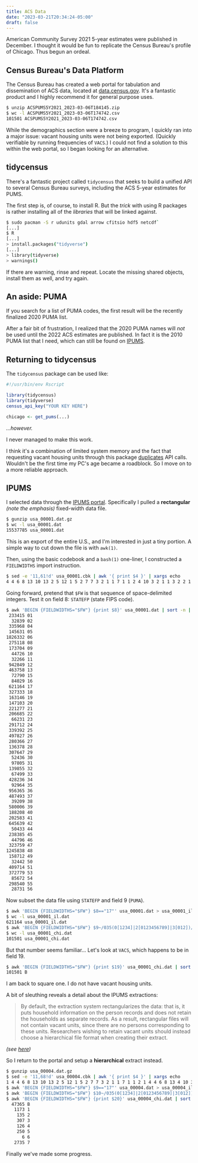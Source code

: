 ```yaml
---
title: ACS Data
date: "2023-03-21T20:34:24-05:00"
draft: false
---
```



American Community Survey 2021 5-year estimates were published in December.
I thought it would be fun to replicate the Census Bureau's profile of Chicago.
Thus begun an ordeal.


## Census Bureau's Data Platform

The Census Bureau has created a web portal for tabulation and dissemination of
ACS data, located at [data.census.gov](https://data.census.gov/).
It's a fantastic product and I highly recommend it for general purpose uses.

```bash
$ unzip ACSPUMS5Y2021_2023-03-06T184145.zip
$ wc -l ACSPUMS5Y2021_2023-03-06T174742.csv
101501 ACSPUMS5Y2021_2023-03-06T174742.csv
```

While the demographics section were a breeze to program,
I quickly ran into a major issue:
vacant housing units were not being exported.
(Quickly verifiable by running frequencies of `VACS`.)
I could not find a solution to this within the web portal,
so I began looking for an alternative.


## tidycensus

There's a fantastic project called `tidycensus` that seeks to build a unified
API to several Census Bureau surveys, including the ACS 5-year estimates for
PUMS.

The first step is, of course, to install R.
But the *trick* with using R packages is rather installing all of the
*libraries* that will be linked against.

```bash
$ sudo pacman -S r udunits gdal arrow cfitsio hdf5 netcdf`
[...]
$ R
[...]
> install.packages("tidyverse")
[...]
> library(tidyverse)
> warnings()
```

If there are warning, rinse and repeat.
Locate the missing shared objects, install them as well, and try again.


## An aside: PUMA

If you search for a list of PUMA codes, the first result will be the recently
finalized 2020 PUMA list.

After a fair bit of frustration, I realized that the 2020 PUMA names will
*not* be used until the 2022 ACS estimates are published.
In fact it is the 2010 PUMA list that I need, which can still be found on
[IPUMS](https://www2.census.gov/geo/pdfs/reference/puma/2010_PUMA_Names.pdf).


## Returning to tidycensus

The `tidycensus` package can be used like:

```R
#!/usr/bin/env Rscript

library(tidycensus)
library(tidyverse)
census_api_key("YOUR KEY HERE")

chicago <- get_pums(...)
```

*...however.*

I never managed to make this work.

I think it's a combination of limited system memory and the fact that
requesting vacant housing units through this package
[duplicates](https://github.com/walkerke/tidycensus/pull/441)
API calls.
Wouldn't be the first time my PC's age became a roadblock.
So I move on to a more reliable approach.


## IPUMS

I selected data through the
[IPUMS portal](https://usa.ipums.org/usa-action/variables/group).
Specifically I pulled a **rectangular** *(note the emphasis)*
fixed-width data file.

```bash
$ gunzip usa_00001.dat.gz
$ wc -l usa_00001.dat
15537785 usa_00001.dat
```

This is an export of the entire U.S., and I'm interested in just a tiny
portion.
A simple way to cut down the file is with `awk(1)`.

Then, using the basic codebook and a `bash(1)` one-liner, I constructed
a `FIELDWIDTHS` import instruction.

```bash
$ sed -e '11,61!d' usa_00001.cbk | awk '{ print $4 }' | xargs echo
4 4 6 8 13 10 13 2 5 12 1 5 2 7 7 3 2 1 1 7 1 1 2 4 10 3 2 1 1 3 2 2 1 1 1 1 1 1 1 1 1 1 2 1 2 4 1 7 7 3 1
```

Going forward, pretend that `$FW` is that sequence of space-delimited integers.
Test it on field 8: `STATEFP` (state FIPS code).

```bash
$ awk 'BEGIN {FIELDWIDTHS="$FW"} {print $8}' usa_00001.dat | sort -n | uniq -c
 233415 01
  32839 02
 335968 04
 145631 05
1826332 06
 275118 08
 173704 09
  44726 10
  32266 11
 942849 12
 463758 13
  72790 15
  84029 16
 621164 17
 327333 18
 163146 19
 147103 20
 221277 21
 206685 22
  66231 23
 291712 24
 339392 25
 497827 26
 280366 27
 136378 28
 307647 29
  52436 30
  97805 31
 139855 32
  67499 33
 428236 34
  92964 35
 956365 36
 487493 37
  39209 38
 580006 39
 188208 40
 202583 41
 645639 42
  50433 44
 238385 45
  44796 46
 323759 47
1245838 48
 158712 49
  32442 50
 409714 51
 372779 53
  85672 54
 298540 55
  28731 56
```

Now subset the data file using `STATEFP` and field 9 (`PUMA`).

```bash
$ awk 'BEGIN {FIELDWIDTHS="$FW"} $8=="17"' usa_00001.dat > usa_00001_il.dat
$ wc -l usa_00001_il.dat
621164 usa_00001_il.dat
$ awk 'BEGIN {FIELDWIDTHS="$FW"} $9~/035(0[1234]|2[0123456789]|3[012])/' usa_00001_il.dat > usa_00001_chi.dat
$ wc -l usa_00001_chi.dat
101501 usa_00001_chi.dat
```

But that number seems familiar...
Let's look at `VACS`, which happens to be in field 19.

```bash
$ awk 'BEGIN {FIELDWIDTHS="$FW"} {print $19}' usa_00001_chi.dat | sort -n | uniq -c
101501 B
```

I am back to square one.
I do not have vacant housing units.

A bit of sleuthing reveals a detail about the IPUMS extractions:

> By default, the extraction system rectangularizes the data: that is, it puts
> household information on the person records and does not retain the
> households as separate records. As a result, rectangular files will not
> contain vacant units, since there are no persons corresponding to these
> units. Researchers wishing to retain vacant units should instead choose a
> hierarchical file format when creating their extract.

*(see [here](https://usa.ipums.org/usa-action/variables/VACANCY#description_section))*

So I return to the portal and setup a **hierarchical** extract instead.

```bash
$ gunzip usa_00004.dat.gz
$ sed -e '11,68!d' usa_00004.cbk | awk '{ print $4 }' | xargs echo
1 4 4 6 8 13 10 13 2 5 12 1 5 2 7 7 3 2 1 1 7 1 1 2 1 4 4 6 8 13 4 10 3 2 1 1 3 2 2 1 1 1 1 1 1 1 1 1 1 2 1 2 4 1 7 7 3 1
$ awk 'BEGIN {FIELDWIDTHS="$FW"} $9=="17"' usa_00004.dat > usa_00004_il.dat
$ awk 'BEGIN {FIELDWIDTHS="$FW"} $10~/035(0[1234]|2[0123456789]|3[012])/' usa_00004_il.dat > usa_00004_chi.dat
$ awk 'BEGIN {FIELDWIDTHS="$FW"} {print $20}' usa_00004_chi.dat | sort -n | uniq -c
  47365 B
   1173 1
    135 2
    307 3
    126 4
    250 5
      6 6
   2735 7
```

Finally we've made some progress.


